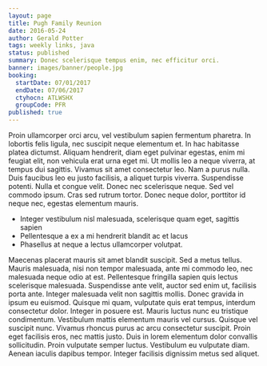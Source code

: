 ```yaml
---
layout: page
title: Pugh Family Reunion
date: 2016-05-24
author: Gerald Potter
tags: weekly links, java
status: published
summary: Donec scelerisque tempus enim, nec efficitur orci.
banner: images/banner/people.jpg
booking:
  startDate: 07/01/2017
  endDate: 07/06/2017
  ctyhocn: ATLWSHX
  groupCode: PFR
published: true
---
```

Proin ullamcorper orci arcu, vel vestibulum sapien fermentum pharetra. In lobortis felis ligula, nec suscipit neque elementum et. In hac habitasse platea dictumst. Aliquam hendrerit, diam eget pulvinar egestas, enim mi feugiat elit, non vehicula erat urna eget mi. Ut mollis leo a neque viverra, at tempus dui sagittis. Vivamus sit amet consectetur leo. Nam a purus nulla. Duis faucibus leo eu justo facilisis, a aliquet turpis viverra. Suspendisse potenti. Nulla et congue velit. Donec nec scelerisque neque. Sed vel commodo ipsum. Cras sed rutrum tortor. Donec neque dolor, porttitor id neque nec, egestas elementum mauris.

* Integer vestibulum nisl malesuada, scelerisque quam eget, sagittis sapien
* Pellentesque a ex a mi hendrerit blandit ac et lacus
* Phasellus at neque a lectus ullamcorper volutpat.

Maecenas placerat mauris sit amet blandit suscipit. Sed a metus tellus. Mauris malesuada, nisi non tempor malesuada, ante mi commodo leo, nec malesuada neque odio at est. Pellentesque fringilla sapien quis lectus scelerisque malesuada. Suspendisse ante velit, auctor sed enim ut, facilisis porta ante. Integer malesuada velit non sagittis mollis. Donec gravida in ipsum eu euismod. Quisque mi quam, vulputate quis erat tempus, interdum consectetur dolor.
Integer in posuere est. Mauris luctus nunc eu tristique condimentum. Vestibulum mattis elementum mauris vel cursus. Quisque vel suscipit nunc. Vivamus rhoncus purus ac arcu consectetur suscipit. Proin eget facilisis eros, nec mattis justo. Duis in lorem elementum dolor convallis sollicitudin. Proin vulputate semper luctus. Vestibulum eu vulputate diam. Aenean iaculis dapibus tempor. Integer facilisis dignissim metus sed aliquet.
